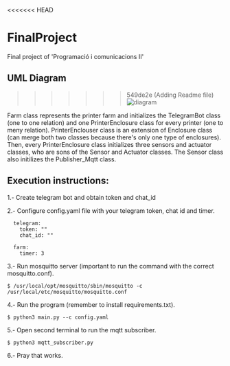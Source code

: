 <<<<<<< HEAD
# FinalProject
Final project of 'Programació i comunicacions II' 

## UML Diagram
>>>>>>> 549de2e (Adding Readme file)
![diagram](https://github.com/TheMorell99/FinalProject/assets/162160715/fe3f0d25-3a67-4882-af76-bd5c68f4542e)

Farm class represents the printer farm and initializes the TelegramBot class (one to one relation) and one PrinterEnclosure class for every printer (one to meny relation). PrinterEnclouser class is an extension of Enclosure class (can merge both two classes because there's only one type of enclosures). Then, every PrinterEnclosure class initializes three sensors and actuator classes, who are sons of the Sensor and Actuator classes. The Sensor class also initilizes the Publisher_Mqtt class.

## Execution instructions:

1.- Create telegram bot and obtain token and chat_id

2.- Configure config.yaml file with your telegram token, chat id and timer.
  ```
    telegram:
      token: ""
      chat_id: ""
    
    farm:
      timer: 3
  ```

3.- Run mosquitto server (important to run the command with the correct mosquitto.conf). 
  ```
  $ /usr/local/opt/mosquitto/sbin/mosquitto -c /usr/local/etc/mosquitto/mosquitto.conf
  ```

4.- Run the program (remember to install requirements.txt).
  ```
  $ python3 main.py --c config.yaml
  ```

5.- Open second terminal to run the mqtt subscriber.
  ```
  $ python3 mqtt_subscriber.py
  ```

6.- Pray that works.



